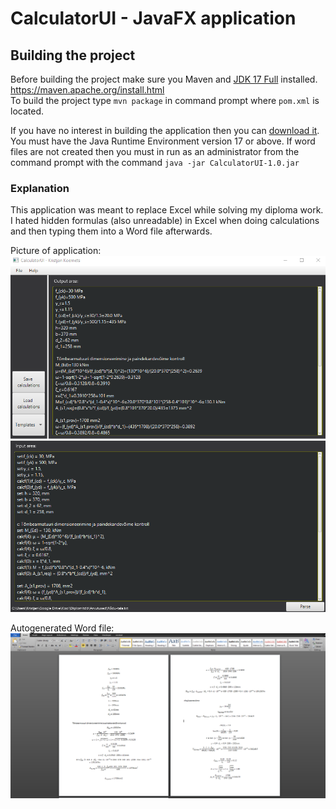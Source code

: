 # CalculatorUI - JavaFX application

## Building the project
Before building the project make sure you Maven and [JDK 17 Full](https://bell-sw.com/pages/downloads/) installed. https://maven.apache.org/install.html <br>
To build the project type `mvn package` in command prompt where `pom.xml` is located.

If you have no interest in building the application then you can [download it](https://github.com/Jollerr/CalculatorUI/raw/master/CalculatorUI-1.0.jar). You must have the Java Runtime Environment version 17 or above.
If word files are not created then you must in run as an administrator from the command prompt with the
command `java -jar CalculatorUI-1.0.jar`


### Explanation 
This application was meant to replace Excel while solving my diploma work.<br>I hated hidden formulas (also unreadable) in Excel when doing calculations and then typing them into a Word file afterwards.

Picture of application:
![alt text](https://raw.githubusercontent.com/Jollerr/CalculatorUI/master/instructions/intro.png)

Autogenerated Word file:
![alt text](https://raw.githubusercontent.com/Jollerr/CalculatorUI/master/instructions/output-example.PNG)
